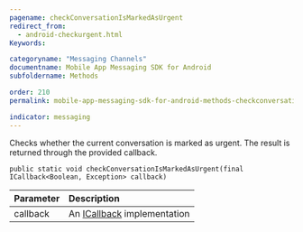 ```yaml
---
pagename: checkConversationIsMarkedAsUrgent
redirect_from:
  - android-checkurgent.html
Keywords:

categoryname: "Messaging Channels"
documentname: Mobile App Messaging SDK for Android
subfoldername: Methods

order: 210
permalink: mobile-app-messaging-sdk-for-android-methods-checkconversationismarkedasurgent.html

indicator: messaging
---
```


Checks whether the current conversation is marked as urgent. The result is returned through the provided callback.

`public static void checkConversationIsMarkedAsUrgent(final ICallback<Boolean, Exception> callback)`

| Parameter | Description |
| :--- | :--- |
| callback | An [ICallback](android-callbacks-index.html) implementation |